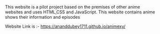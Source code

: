 This website is a pilot project based on the premises of other anime websites and uses HTML,CSS and JavaScript.
This website contains anime shows their information and episodes

Website Link is :- https://ananddubey1711.github.io/animexy/
